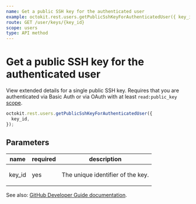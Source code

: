 ```yaml
---
name: Get a public SSH key for the authenticated user
example: octokit.rest.users.getPublicSshKeyForAuthenticatedUser({ key_id })
route: GET /user/keys/{key_id}
scope: users
type: API method
---
```


# Get a public SSH key for the authenticated user

View extended details for a single public SSH key. Requires that you are authenticated via Basic Auth or via OAuth with at least `read:public_key` [scope](https://docs.github.com/apps/building-oauth-apps/understanding-scopes-for-oauth-apps/).

```js
octokit.rest.users.getPublicSshKeyForAuthenticatedUser({
  key_id,
});
```

## Parameters

<table>
  <thead>
    <tr>
      <th>name</th>
      <th>required</th>
      <th>description</th>
    </tr>
  </thead>
  <tbody>
    <tr><td>key_id</td><td>yes</td><td>

The unique identifier of the key.

</td></tr>
  </tbody>
</table>

See also: [GitHub Developer Guide documentation](https://docs.github.com/rest/users/keys#get-a-public-ssh-key-for-the-authenticated-user).
